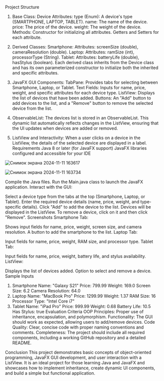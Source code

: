 Project Structure
1. Base Class: Device
Attributes:
type (Enum): A device's type (SMARTPHONE, LAPTOP, TABLET).
name: The name of the device.
price: The price of the device.
weight: The weight of the device.
Methods:
Constructor for initializing all attributes.
Getters and Setters for each attribute.
2. Derived Classes:
Smartphone:
Attributes: screenSize (double), cameraResolution (double).
Laptop:
Attributes: ramSize (int), processorType (String).
Tablet:
Attributes: batteryLife (double), hasStylus (boolean).
Each derived class inherits from the Device class and has its own parameterized constructor to initialize both the inherited and specific attributes.

3. JavaFX GUI Components:
TabPane: Provides tabs for selecting between Smartphone, Laptop, or Tablet.
Text Fields: Inputs for name, price, weight, and specific attributes for each device type.
ListView: Displays the list of devices that have been added.
Buttons: An "Add" button to add devices to the list, and a "Remove" button to remove the selected device from the list.
4. ObservableList:
The devices list is stored in an ObservableList<Device>. This dynamic list automatically reflects changes in the ListView, ensuring that the UI updates when devices are added or removed.
5. ListView and Interactivity:
When a user clicks on a device in the ListView, the details of the selected device are displayed in a label.
Requirements
Java 8 or later (for JavaFX support)
JavaFX libraries configured and accessible for your IDE

![Снимок экрана 2024-11-11 163617](https://github.com/user-attachments/assets/3e32bb04-963c-4478-8778-26ba23b2858c)

![Снимок экрана 2024-11-11 163734](https://github.com/user-attachments/assets/40bc2800-ca0f-4153-bf3b-bd0fa0efb711)

Compile the Java files.
Run the Main.java class to launch the JavaFX application.
Interact with the GUI:

Select a device type from the tabs at the top (Smartphone, Laptop, or Tablet).
Enter the required device details (name, price, weight, and type-specific details).
Click "Add" to add the device to the list.
Devices will be displayed in the ListView. To remove a device, click on it and then click "Remove".
Screenshots
Smartphone Tab:

Shows input fields for name, price, weight, screen size, and camera resolution.
A button to add the smartphone to the list.
Laptop Tab:

Input fields for name, price, weight, RAM size, and processor type.
Tablet Tab:

Input fields for name, price, weight, battery life, and stylus availability.
ListView:

Displays the list of devices added.
Option to select and remove a device.
Sample Inputs
1. Smartphone
Name: "Galaxy S21"
Price: 799.99
Weight: 169.0
Screen Size: 6.2
Camera Resolution: 64.0
2. Laptop
Name: "MacBook Pro"
Price: 1299.99
Weight: 1.37
RAM Size: 16
Processor Type: "Intel Core i7"
3. Tablet
Name: "iPad Pro"
Price: 999.99
Weight: 0.68
Battery Life: 10.5
Has Stylus: true
Evaluation Criteria
OOP Principles: Proper use of inheritance, encapsulation, and polymorphism.
Functionality: The GUI should work as expected, allowing users to add/remove devices.
Code Quality: Clear, concise code with proper naming conventions and comments.
Completeness: The project should include all required components, including a working GitHub repository and a detailed README.


Conclusion
This project demonstrates basic concepts of object-oriented programming, JavaFX GUI development, and user interaction with a ListView. It is an ideal project for those learning Java and JavaFX and showcases how to implement inheritance, create dynamic UI components, and build a simple but functional application.



